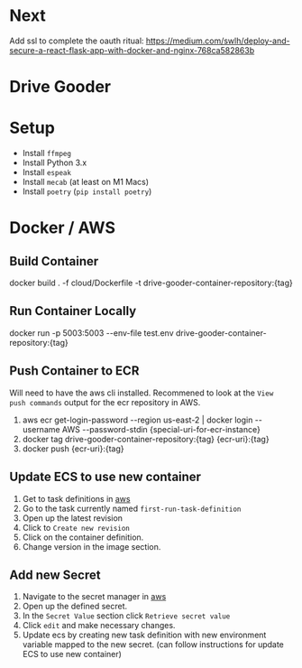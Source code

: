 # Next

Add ssl to complete the oauth ritual:
https://medium.com/swlh/deploy-and-secure-a-react-flask-app-with-docker-and-nginx-768ca582863b

# Drive Gooder

# Setup

- Install `ffmpeg`
- Install Python 3.x
- Install `espeak`
- Install `mecab` (at least on M1 Macs)
- Install `poetry` (`pip install poetry`)

# Docker / AWS

## Build Container

docker build . -f cloud/Dockerfile -t drive-gooder-container-repository:{tag}

## Run Container Locally

docker run -p 5003:5003 --env-file test.env drive-gooder-container-repository:{tag}

## Push Container to ECR

Will need to have the aws cli installed.
Recommened to look at the `View push commands` output for the ecr repository in AWS.

1. aws ecr get-login-password --region us-east-2 | docker login --username AWS --password-stdin {special-uri-for-ecr-instance}
1. docker tag drive-gooder-container-repository:{tag} {ecr-uri}:{tag}
1. docker push {ecr-uri}:{tag}

## Update ECS to use new container

1. Get to task definitions in [aws](https://us-east-2.console.aws.amazon.com/ecs/home?region=us-east-2#/taskDefinitions)
1. Go to the task currently named `first-run-task-definition`
1. Open up the latest revision
1. Click to `Create new revision`
1. Click on the container definition.
1. Change version in the image section.

## Add new Secret

1. Navigate to the secret manager in [aws](https://us-east-2.console.aws.amazon.com/secretsmanager/listsecrets?region=us-east-2)
1. Open up the defined secret.
1. In the `Secret Value` section click `Retrieve secret value`
1. Click `edit` and make necessary changes.
1. Update ecs by creating new task definition with new environment variable mapped to the new secret. (can follow instructions for update ECS to use new container)
